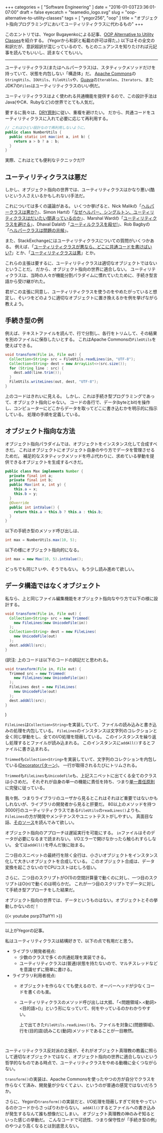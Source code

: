 +++
categories = [ "Software Engineering" ]
date = "2016-01-03T23:36:01-07:00"
draft = false
eyecatch = "teamedio_logo.svg"
slug = "oop-alternative-to-utility-classes"
tags = [ "yegor256", "oop" ]
title = "オブジェクト指向プログラミングにおいてユーティリティクラスに代わるもの"
+++

このエントリでは、Yegor Bugayenkoによる記事、[OOP Alternative to Utility Classes](http://www.yegor256.com/2014/05/05/oop-alternative-to-utility-classes.html)を紹介する。
(Yegorから和訳と転載の許可は得た。)
以下はその全文の和訳だが、意訳超訳が混じっているので、もとのニュアンスを知りたければ元記事を読んでもいいし、読まなくてもいい。

----------------
ユーティリティクラス(またはヘルパークラス)は、スタティックメソッドだけを持っていて、状態を内包しない「構造体」だ。
[Apache Commons](http://commons.apache.org/)の`StringUtils`、`IOUtils`、`FileUtils`や、[Guava](https://code.google.com/p/guava-libraries/)の`Iterables`、`Iterators`、またJDK7の`Files`はユーティリティクラスのいい例だ。

ユーティリティクラスはよく使われる共通機能を提供するので、この設計手法はJava(やC#、Rubyなど)の世界でとても人気だ。

要するに我々は、[DRY原則](https://ja.wikipedia.org/wiki/Don't_repeat_yourself)に従い、重複を避けたい。
だから、共通コードをユーティリティクラスに入れて必要に応じて再利用する。

```java
// これはひどい設計なので再利用しないように。
public class NumberUtils {
  public static int max(int a, int b) {
    return a > b ? a : b;
  }
}
```

実際、これはとても便利なテクニックだ!?

## ユーティリティクラスは悪だ
しかし、オブジェクト指向の世界では、ユーティリティクラスはかなり悪い(酷いという人さえいるかもしれない)手法だ。

これについては多くの議論がある。
いくつか挙げると、Nick Malikの「[ヘルパークラスは悪か?](http://blogs.msdn.com/b/nickmalik/archive/2005/09/06/461404.aspx)」、Simon Hartの「[なぜヘルパー、シングルトン、ユーティリティクラスはだいたい間違っているのか](http://smart421.wordpress.com/2011/08/31/why-helper-singletons-and-utility-classes-are-mostly-bad-2/)」、Marshal Wardの「[ユーティリティクラスを避ける](http://www.marshallward.org/avoiding-utility-classes.html)」、Dhaval Dalalの「[ユーティルクラスを殺せ!](http://www.jroller.com/DhavalDalal/entry/kill_that_util_class)」、Rob Bagbyの「[ヘルパークラスは問題の兆候](http://www.robbagby.com/posts/helper-classes-are-a-code-smell/)」。

また、StackExchangeにはユーティリティクラスについての質問がいくつかある。
例えば、「[ユーティリティクラスが悪なら、どこに共通コードを書けばいい?](http://stackoverflow.com/questions/3339929/if-a-utilities-class-is-evil-where-do-i-put-my-generic-code)」とか、「[ユーティリティクラスは悪](http://stackoverflow.com/questions/3340032/utility-classes-are-evil)」とか。

これらの主張は要するに、ユーティリティクラスは適切なオブジェクトではないということだ。
だから、オブジェクト指向の世界に適合しない。
ユーティリティクラスは、当時の人々が機能分割パラダイムに慣れていたために、手続き型言語から受け継がれた。

君がこの主張に同意し、ユーティリティクラスを使うのをやめたがっていると想定し、そいつをどのように適切なオブジェクトに置き換えるかを例を挙げながら教えよう。

## 手続き型の例
例えば、テキストファイルを読んで、行で分割し、各行をトリムして、その結果を別のファイルに保存したいとする。
これはApache Commonsの`FileUtils`を使えばできる。

```java
void transform(File in, File out) {
  Collection<String> src = FileUtils.readLines(in, "UTF-8");
  Collection<String> dest = new ArrayList<>(src.size());
  for (String line : src) {
    dest.add(line.trim());
  }
  FileUtils.writeLines(out, dest, "UTF-8");
}
```

上のコードはきれいに見える。
しかし、これは手続き型プログラミングであって、オブジェクト指向じゃない。
コードの各行で、データ(byteとbit)を操作し、コンピューターにどこからデータを取ってどこに書き込むかを明示的に指示している。
処理の手順を定義している。

## オブジェクト指向な方法
オブジェクト指向パラダイムでは、オブジェクトをインスタンス化して合成すべきだ。
これはオブジェクトにオブジェクト自身のやり方でデータを管理させるためだ。
補足的なスタティックメソッドを呼ぶ代わりに、求めている挙動を提供できるオブジェクトを生成するべきだ。

```java
public class Max implements Number {
  private final int a;
  private final int b;
  public Max(int x, int y) {
    this.a = x;
    this.b = y;
  }
  @Override
  public int intValue() {
    return this.a > this.b ? this.a : this.b;
  }
}
```

以下の手続き型のメソッド呼び出しは、

```java
int max = NumberUtils.max(10, 5);
```

以下の様にオブジェクト指向的になる。

```java
int max = new Max(10, 5).intValue();
```

どっちでも同じ?
いや、そうでもない。
もう少し読み進めて欲しい。

## データ構造ではなくオブジェクト
私なら、上と同じファイル編集機能をオブジェクト指向なやり方で以下の様に設計する。

```java
void transform(File in, File out) {
  Collection<String> src = new Trimmed(
    new FileLines(new UnicodeFile(in))
  );
  Collection<String> dest = new FileLines(
    new UnicodeFile(out)
  );
  dest.addAll(src);
}
```

(訳注: 上のコードは以下のコードの誤記だと思われる。
```java
void transform(File in, File out) {
  Trimmed src = new Trimmed(
    new FileLines(new UnicodeFile(in))
  );
  FileLines dest = new FileLines(
    new UnicodeFile(out)
  );
  dest.addAll(src);
}
```
)

`FileLines`は`Collection<String>`を実装していて、ファイルの読み込みと書き込みの処理を内包している。
`FileLines`のインスタンスは文字列のコレクションと全く同じ挙動をし、全てのI/O処理を隠蔽している。
このインスタンスを繰り返し処理するとファイルが読み込まれる。
このインスタンスに`addAll()`するとファイルに書き込まれる。

`Trimmed`も`Collection<String>`を実装していて、文字列のコレクションを内包している([Decoratorパターン](https://ja.wikipedia.org/wiki/Decorator_%E3%83%91%E3%82%BF%E3%83%BC%E3%83%B3))。
一行が取得されるたびにトリムされる。

`Trimmed`も`FileLines`も`UnicodeFile`も、上記スニペットに出てくる全てのクラスは小さめだ。
それぞれが自身の単一の機能に責任を持ち、つまり[単一責任原則](http://d.hatena.ne.jp/asakichy/20110808/1312754662)に完璧に従っている。

我々側、つまりライブラリのユーザから見るとこれはそれほど重要ではないかもしれないが、ライブラリの開発者から見ると肝要だ。
80以上のメソッドを持つ3000行のユーティリティクラスである`FileUtils`の`readLines()`よりも、`FileLines`の方が開発やメンテナンスやユニットテストがしやすい。
真面目な話、[そのソース](http://svn.apache.org/viewvc/commons/proper/io/trunk/src/main/java/org/apache/commons/io/FileUtils.java?view=co)を読んでみて欲しい。

オブジェクト指向のアプローチは遅延実行を可能にする。
`in`ファイルはそのデータが必要になるまで読まれない。
I/Oエラーで開けなかったら触られすらしない。
全ては`addAll()`を呼んだ後に始まる。

二つ目のスニペットの最終行を除く全行は、小さいオブジェクトをインスタンス化して大きいオブジェクトを合成している。
このオブジェクト合成は、データ変換を起こさないのでCPUコストはむしろ低い。

さらに、二つ目のスクリプトがO(1)の空間計算量で動くのに対し、一つ目のスクリプトはO(n)で動くのは明らかだ。
これが一つ目のスクリプトでデータに対して手続き型アプローチをした結果だ。

オブジェクト指向の世界では、データというものはない。オブジェクトとその挙動しかないのだ！

{{< youtube psrp3TtaYYI >}}

----------------

以上がYegorの記事。

私はユーティリティクラスは結構好きで、以下の点で有用だと思う。

* ライブラリ開発者視点:
    * 少数のクラスで多くの共通処理を実装できる。
    * ユーティリティクラスは(普通)状態を持たないので、マルチスレッドなどを意識せずに簡単に書ける。
* ライブラリ利用者視点:
    * オブジェクトを作らなくても使えるので、オーバーヘッドが少なくコードを書くのも楽。
    * ユーティリティクラスのメソッド呼び出しは大抵、「<問題領域>.<動詞><目的語>()」という形になっていて、何をやっているのかわかりやすい。

        上で出てきた`FileUtils.readLines()`も、ファイルを対象に(問題領域)、行を(目的語)読みこむ(動詞)メソッドであることが一目瞭然。

<br>

ユーティリティクラス反対派の主張が、それがオブジェクト真理教の教義に照らして適切なオブジェクトではなく、オブジェクト指向の世界に適合しないという哲学的なものである時点で、ユーティリティクラスをやめる動機に全くつながらない。

`transform()`の実装は、Apache Commonsを使ったやつの方が自分でクラスを作らなくて済み、開発量が少なくてよい、というのが普通の感覚ではないだろうか。

さらに、Yegorの`transform()`の実装だと、I/O処理を隠蔽しすぎて何をやっているのかコードからさっぱりわからない。
`addAll()`するとファイルへの書き込みが発生するなんて誰も想像だにしまい。
オブジェクト真理教の神のみぞ知るといった感じの挙動だ。
こんなコードで可読性、つまり保守性が「手続き型の例」のやつより高くなるとは到底思えない。
